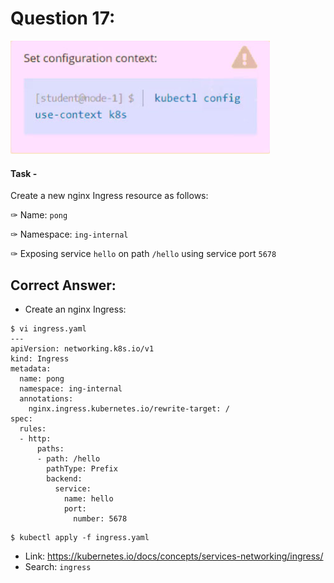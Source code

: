 # Question 17:

![](./context17.png)

#### Task -
Create a new nginx Ingress resource as follows:

✑ Name: ```pong```

✑ Namespace: ```ing-internal```

✑ Exposing service ```hello``` on path ```/hello``` using service port ```5678```

## Correct Answer:

- Create an nginx Ingress:
```
$ vi ingress.yaml
---
apiVersion: networking.k8s.io/v1
kind: Ingress
metadata:
  name: pong
  namespace: ing-internal
  annotations:
    nginx.ingress.kubernetes.io/rewrite-target: /
spec:
  rules:
  - http:
      paths:
      - path: /hello
        pathType: Prefix
        backend:
          service:
            name: hello
            port:
              number: 5678
```
```
$ kubectl apply -f ingress.yaml
```

- Link: https://kubernetes.io/docs/concepts/services-networking/ingress/
- Search: ```ingress```